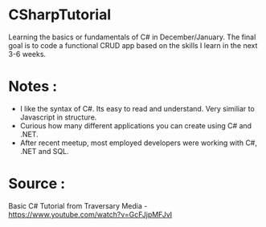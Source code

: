 # CSharpTutorial

Learning the basics or fundamentals of C# in December/January.  The final goal is to code a functional CRUD app based on the skills I
learn in the next 3-6 weeks.

# Notes :

- I like the syntax of C#.  Its easy to read and understand.  Very similiar to Javascript in structure.
- Curious how many different applications you can create using C# and .NET.
- After recent meetup, most employed developers were working with C#, .NET and SQL.


# Source :

Basic C# Tutorial from Traversary Media - https://www.youtube.com/watch?v=GcFJjpMFJvI
